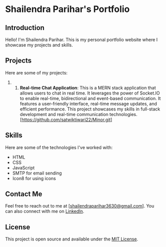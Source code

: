 # Shailendra Parihar's Portfolio

## Introduction

Hello! I'm Shailendra Parihar. This is my personal portfolio website where I showcase my projects and skills.

## Projects

Here are some of my projects:

1. 1. **Real-time Chat Application**: This is a MERN stack application that allows users to chat in real time. It leverages the power of Socket.IO to enable real-time, bidirectional and event-based communication. It features a user-friendly interface, real-time message updates, and efficient performance. This project showcases my skills in full-stack development and real-time communication technologies. [https://github.com/satwiktiwari22/Minor.git]

## Skills

Here are some of the technologies I've worked with:

- HTML
- CSS
- JavaScript
- SMTP for email sending
- Icon8 for using icons

## Contact Me

Feel free to reach out to me at [shailendraparihar3630@gmail.com]. You can also connect with me on [LinkedIn](https://www.linkedin.com/in/shailendra-parihar-3122b4220).

## License

This project is open source and available under the [MIT License](LICENSE).
